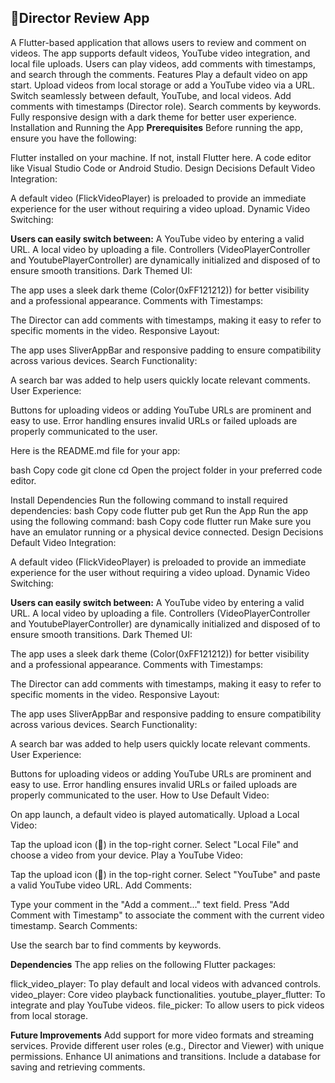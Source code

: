 ## 🎥Director Review App
A Flutter-based application that allows users to review and comment on videos. The app supports default videos, YouTube video integration, and local file uploads. Users can play videos, add comments with timestamps, and search through the comments.
Features
Play a default video on app start.
Upload videos from local storage or add a YouTube video via a URL.
Switch seamlessly between default, YouTube, and local videos.
Add comments with timestamps (Director role).
Search comments by keywords.
Fully responsive design with a dark theme for better user experience.
Installation and Running the App
**Prerequisites**
Before running the app, ensure you have the following:

Flutter installed on your machine. If not, install Flutter here.
A code editor like Visual Studio Code or Android Studio.
Design Decisions
Default Video Integration:

A default video (FlickVideoPlayer) is preloaded to provide an immediate experience for the user without requiring a video upload.
Dynamic Video Switching:

**Users can easily switch between:**
A YouTube video by entering a valid URL.
A local video by uploading a file.
Controllers (VideoPlayerController and YoutubePlayerController) are dynamically initialized and disposed of to ensure smooth transitions.
Dark Themed UI:

The app uses a sleek dark theme (Color(0xFF121212)) for better visibility and a professional appearance.
Comments with Timestamps:

The Director can add comments with timestamps, making it easy to refer to specific moments in the video.
Responsive Layout:

The app uses SliverAppBar and responsive padding to ensure compatibility across various devices.
Search Functionality:

A search bar was added to help users quickly locate relevant comments.
User Experience:

Buttons for uploading videos or adding YouTube URLs are prominent and easy to use.
Error handling ensures invalid URLs or failed uploads are properly communicated to the user.

Here is the README.md file for your app:

bash
Copy code
git clone <repository-url>
cd <repository-directory>
Open the project folder in your preferred code editor.

Install Dependencies
Run the following command to install required dependencies:
bash
Copy code
flutter pub get
Run the App
Run the app using the following command:
bash
Copy code
flutter run
Make sure you have an emulator running or a physical device connected.
Design Decisions
Default Video Integration:

A default video (FlickVideoPlayer) is preloaded to provide an immediate experience for the user without requiring a video upload.
Dynamic Video Switching:

**Users can easily switch between:**
A YouTube video by entering a valid URL.
A local video by uploading a file.
Controllers (VideoPlayerController and YoutubePlayerController) are dynamically initialized and disposed of to ensure smooth transitions.
Dark Themed UI:

The app uses a sleek dark theme (Color(0xFF121212)) for better visibility and a professional appearance.
Comments with Timestamps:

The Director can add comments with timestamps, making it easy to refer to specific moments in the video.
Responsive Layout:

The app uses SliverAppBar and responsive padding to ensure compatibility across various devices.
Search Functionality:

A search bar was added to help users quickly locate relevant comments.
User Experience:

Buttons for uploading videos or adding YouTube URLs are prominent and easy to use.
Error handling ensures invalid URLs or failed uploads are properly communicated to the user.
How to Use
Default Video:

On app launch, a default video is played automatically.
Upload a Local Video:

Tap the upload icon (📁) in the top-right corner.
Select "Local File" and choose a video from your device.
Play a YouTube Video:

Tap the upload icon (📁) in the top-right corner.
Select "YouTube" and paste a valid YouTube video URL.
Add Comments:

Type your comment in the "Add a comment..." text field.
Press "Add Comment with Timestamp" to associate the comment with the current video timestamp.
Search Comments:

Use the search bar to find comments by keywords.

**Dependencies**
The app relies on the following Flutter packages:

flick_video_player: To play default and local videos with advanced controls.
video_player: Core video playback functionalities.
youtube_player_flutter: To integrate and play YouTube videos.
file_picker: To allow users to pick videos from local storage.

**Future Improvements**
Add support for more video formats and streaming services.
Provide different user roles (e.g., Director and Viewer) with unique permissions.
Enhance UI animations and transitions.
Include a database for saving and retrieving comments.



